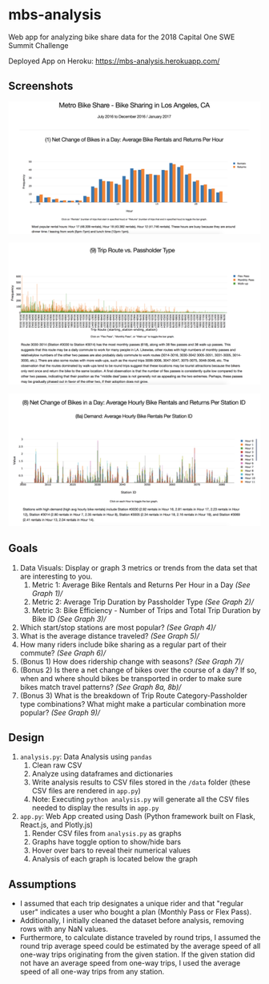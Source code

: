# mbs-analysis
Web app for analyzing bike share data for the 2018 Capital One SWE Summit Challenge  

Deployed App on Heroku: https://mbs-analysis.herokuapp.com/  

## Screenshots
![Screenshot 1](https://github.com/vli1721/capital-one-challenge-2018/blob/master/screenshots/mbs-analysis-screenshot1.png)

![Screenshot 5](https://github.com/vli1721/capital-one-challenge-2018/blob/master/screenshots/mbs-analysis-screenshot5.png)

![Screenshot 3](https://github.com/vli1721/capital-one-challenge-2018/blob/master/screenshots/mbs-analysis-screenshot3.png)


## Goals
1. Data Visuals: Display or graph 3 metrics or trends from the data set that are interesting to you.
	1. Metric 1: Average Bike Rentals and Returns Per Hour in a Day *(See Graph 1)/*
	2. Metric 2: Average Trip Duration by Passholder Type *(See Graph 2)/*
	3. Metric 3: Bike Efficiency - Number of Trips and Total Trip Duration by Bike ID *(See Graph 3)/*
2. Which start/stop stations are most popular? *(See Graph 4)/*
3. What is the average distance traveled? *(See Graph 5)/*
4. How many riders include bike sharing as a regular part of their commute? *(See Graph 6)/*
5. (Bonus 1) How does ridership change with seasons? *(See Graph 7)/*
6. (Bonus 2) Is there a net change of bikes over the course of a day? If so, when and where should bikes be transported in order to make sure bikes match travel patterns? *(See Graph 8a, 8b)/*
7. (Bonus 3) What is the breakdown of Trip Route Category-Passholder type combinations? What might make a particular combination more popular? *(See Graph 9)/*


## Design
1. `analysis.py`: Data Analysis using `pandas`
	1. Clean raw CSV
	2. Analyze using dataframes and dictionaries
	3. Write analysis results to CSV files stored in the `/data` folder (these CSV files are rendered in `app.py`)
	4. Note: Executing `python analysis.py` will generate all the CSV files needed to display the results in `app.py`
2. `app.py`: Web App created using Dash (Python framework built on Flask, React.js, and Plotly.js)
	1. Render CSV files from `analysis.py` as graphs
	2. Graphs have toggle option to show/hide bars
	3. Hover over bars to reveal their numerical values
	4. Analysis of each graph is located below the graph

## Assumptions
* I assumed that each trip designates a unique rider and that "regular user" indicates a user who bought a plan (Monthly Pass or Flex Pass).
* Additionally, I initially cleaned the dataset before analysis, removing rows with any NaN values.
* Furthermore, to calculate distance traveled by round trips, I assumed the round trip average speed could be estimated by the average speed of all one-way trips originating from the given station. If the given station did not have an average speed from one-way trips, I used the average speed of all one-way trips from any station.
